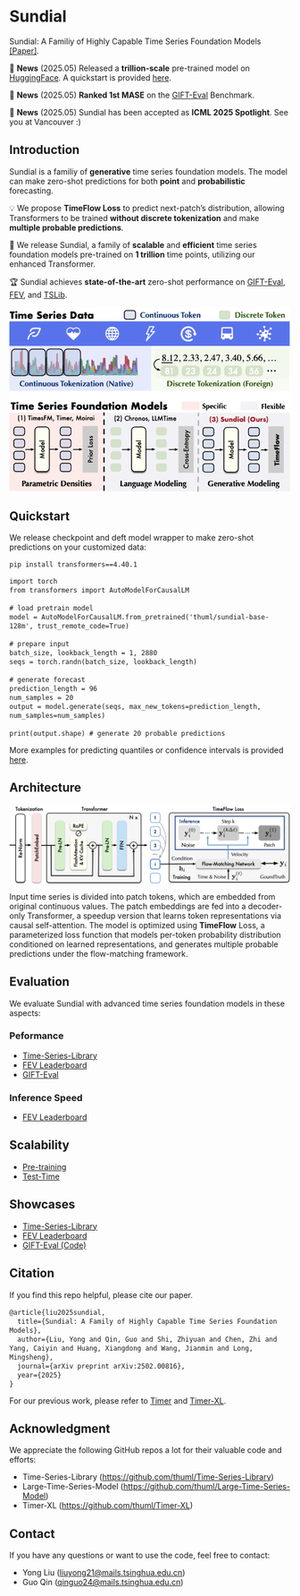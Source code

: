 # Sundial

Sundial: A Familiy of Highly Capable  Time Series Foundation Models [[Paper]](https://arxiv.org/abs/2502.00816).

:triangular_flag_on_post: **News** (2025.05) Released a **trillion-scale** pre-trained model on [HuggingFace](https://huggingface.co/thuml/sundial-base-128m). A quickstart is provided [here](./quickstart_zero_shot.ipynb).

:triangular_flag_on_post: **News** (2025.05) **Ranked 1st MASE** on the [GIFT-Eval](https://huggingface.co/spaces/Salesforce/GIFT-Eval) Benchmark.

:triangular_flag_on_post: **News** (2025.05) Sundial has been accepted as **ICML 2025 Spotlight**. See you at Vancouver :)

## Introduction

Sundial is a familiy of **generative** time series foundation models. The model can make zero-shot predictions for both **point** and **probabilistic** forecasting.


💡 We propose **TimeFlow Loss** to predict next-patch’s distribution, allowing Transformers to be trained **without discrete tokenization** and make **multiple probable predictions**.

💪 We release Sundial, a family of **scalable** and **efficient** time series foundation models pre-trained on **1 trillion** time points, utilizing our enhanced Transformer.

🏆 Sundial achieves **state-of-the-art** zero-shot performance on [GIFT-Eval](https://huggingface.co/spaces/Salesforce/GIFT-Eval), [FEV](https://huggingface.co/spaces/autogluon/fev-leaderboard), and [TSLib](https://github.com/thuml/Time-Series-Library).

<p align="center">
<img src="./figures/motivation.png" alt="" align=center />
</p>

## Quickstart

We release checkpoint and deft model wrapper to make zero-shot predictions on your customized data:

```
pip install transformers==4.40.1
```

```
import torch
from transformers import AutoModelForCausalLM

# load pretrain model
model = AutoModelForCausalLM.from_pretrained('thuml/sundial-base-128m', trust_remote_code=True)

# prepare input
batch_size, lookback_length = 1, 2880
seqs = torch.randn(batch_size, lookback_length)

# generate forecast
prediction_length = 96
num_samples = 20
output = model.generate(seqs, max_new_tokens=prediction_length, num_samples=num_samples)

print(output.shape) # generate 20 probable predictions
```

More examples for predicting quantiles or confidence intervals is provided [here](https://github.com/thuml/Sundial/blob/main/examples/quickstart_zero_shot.ipynb).

## Architecture

<p align="center">
<img src="./figures/arch.png" alt="" align=center />
</p>

Input time series is divided into patch tokens, which are embedded from original continuous values. The patch embeddings are fed into a decoder-only Transformer, a speedup version that learns token representations via causal self-attention. The model is optimized using **TimeFlow** Loss, a parameterized loss function that models per-token probability distribution conditioned on learned representations, and generates multiple probable predictions under the flow-matching framework.


## Evaluation

We evaluate Sundial with advanced time series foundation models in these aspects:

### Peformance
- [Time-Series-Library](./figures/tslib_res.png)
- [FEV Leaderboard](./figures/fev_res.png)
- [GIFT-Eval](./figures/gift_res.png)

### Inference Speed
- [FEV Leaderboard](./figures/fev_eff.png)


## Scalability
- [Pre-training](./figures/train_scale.png)
- [Test-Time](./figures/test_scale.png)
  
## Showcases
- [Time-Series-Library](./figures/tslib_case.png)
- [FEV Leaderboard]((./figures/fev_case.png))
- [GIFT-Eval (Code)](./notebook)

## Citation

If you find this repo helpful, please cite our paper. 


```
@article{liu2025sundial,
  title={Sundial: A Family of Highly Capable Time Series Foundation Models},
  author={Liu, Yong and Qin, Guo and Shi, Zhiyuan and Chen, Zhi and Yang, Caiyin and Huang, Xiangdong and Wang, Jianmin and Long, Mingsheng},
  journal={arXiv preprint arXiv:2502.00816},
  year={2025}
}
```

For our previous work, please refer to [Timer](https://github.com/thuml/Large-Time-Series-Model) and [Timer-XL](https://github.com/thuml/Timer-XL).


## Acknowledgment

We appreciate the following GitHub repos a lot for their valuable code and efforts:

- Time-Series-Library (https://github.com/thuml/Time-Series-Library)
- Large-Time-Series-Model (https://github.com/thuml/Large-Time-Series-Model)
- Timer-XL (https://github.com/thuml/Timer-XL)

## Contact

If you have any questions or want to use the code, feel free to contact:

* Yong Liu (liuyong21@mails.tsinghua.edu.cn)
* Guo Qin (qinguo24@mails.tsinghua.edu.cn)
